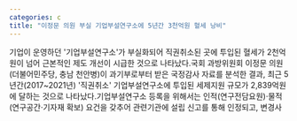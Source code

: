 ```yaml
---
categories: c
title: "이정문 의원 부실 기업부설연구소에 5년간 3천억원 혈세 낭비"
---
```

기업이 운영하던 &#39;기업부설연구소&#39;가 부실화되어 직권취소된 곳에 투입된 혈세가 2천억원이 넘어 근본적인 제도 개선이 시급한 것으로 나타났다.국회 과방위원회 이정문 의원(더불어민주당, 충남 천안병)이 과기부로부터 받은 국정감사 자료를 분석한 결과, 최근 5년간(2017~2021년) &#39;직권취소&#39; 기업부설연구소에 투입된 세제지원 규모가 2,839억원에 달하는 것으로 나타났다.기업부설연구소 등록을 위해서는 인적(연구전담요원)·물적(연구공간·기자재 확보) 요건을 갖추어 관련기관에 설립 신고를 통해 인정되고, 변경사